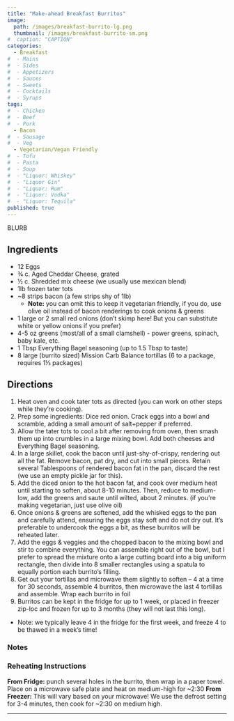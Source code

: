 ```yaml
---
title: "Make-ahead Breakfast Burritos"
image: 
  path: /images/breakfast-burrito-lg.png
  thumbnail: /images/breakfast-burrito-sm.png
#  caption: "CAPTION"
categories:
  - Breakfast
#  - Mains
#  - Sides
#  - Appetizers
#  - Sauces
#  - Sweets
#  - Cocktails
#  - Syrups
tags:
#  - Chicken
#  - Beef
#  - Pork
  - Bacon
#  - Sausage
#  - Veg
  - Vegetarian/Vegan Friendly
#  - Tofu
#  - Pasta
#  - Soup
#  - "Liquor: Whiskey"
#  - "Liquor Gin"
#  - "Liquor: Rum"
#  - "Liquor: Vodka"
#  - "Liquor: Tequila"
published: true
---
```


BLURB

## Ingredients

* 12 Eggs
* ¾ c. Aged Cheddar Cheese, grated
* ½ c. Shredded mix cheese (we usually use mexican blend)
* 1lb frozen tater tots
* ~8 strips bacon (a few strips shy of 1lb)
  * **Note:** you can omit this to keep it vegetarian friendly, if you do, use olive oil instead of bacon renderings to cook onions & greens
* 1 large or 2 small red onions (don’t skimp here! But you can substitute white or yellow onions if you prefer)
* 4-5 oz greens (most/all of a small clamshell) - power greens, spinach, baby kale, etc.
* 1 Tbsp Everything Bagel seasoning (up to 1.5 Tbsp to taste)
* 8 large (burrito sized) Mission Carb Balance tortillas (6 to a package, requires 1⅓ packages)

## Directions

1. Heat oven and cook tater tots as directed (you can work on other steps while they’re cooking).
1. Prep some ingredients: Dice red onion. Crack eggs into a bowl and scramble, adding a small amount of salt+pepper if preferred.
1. Allow the tater tots to cool a bit after removing from oven, then smash them up into crumbles in a large mixing bowl. Add both cheeses and Everything Bagel seasoning.
1. In a large skillet, cook the bacon until just-shy-of-crispy, rendering out all the fat. Remove bacon, pat dry, and cut into small pieces. Retain several Tablespoons of rendered bacon fat in the pan, discard the rest (we use an empty pickle jar for this).
1. Add the diced onion to the hot bacon fat, and cook over medium heat until starting to soften, about 8-10 minutes. Then, reduce to medium-low, add the greens and saute until wilted, about 2 minutes. (if you're making vegetarian, just use olive oil)
1. Once onions & greens are softened, add the whisked eggs to the pan and carefully attend, ensuring the eggs stay soft and do not dry out. It’s preferable to undercook the eggs a bit, as these burritos will be reheated later.
1. Add the eggs & veggies and the chopped bacon to the mixing bowl and stir to combine everything. You can assemble right out of the bowl, but I prefer to spread the mixture onto a large cutting board into a big uniform rectangle, then divide into 8 smaller rectangles using a spatula to equally portion each burrito’s filling.
1. Get out your tortillas and microwave them slightly to soften – 4 at a time for 30 seconds, assemble 4 burritos, then microwave the last 4 tortillas and assemble. Wrap each burrito in foil
1. Burritos can be kept in the fridge for up to 1 week, or placed in freezer zip-loc and frozen for up to 3 months (they will not last this long). 
  * Note: we typically leave 4 in the fridge for the first week, and freeze 4 to be thawed in a week’s time!

### Notes

### Reheating Instructions

**From Fridge:** punch several holes in the burrito, then wrap in a paper towel. Place on a microwave safe plate and heat on medium-high for ~2:30
**From Freezer:** This will vary based on your microwave! We use the defrost setting for 3-4 minutes, then cook for ~2:30 on medium high. 


---